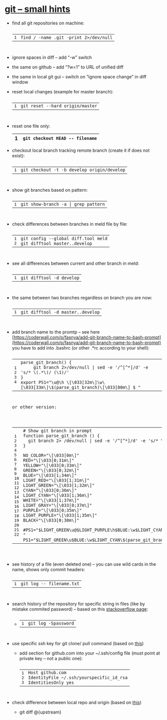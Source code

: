 # [git – small hints](http://linux.freeideas.cz/subdom/linux/git-small-hints/ "Permalink to git – small hints")


* find all git repositories on machine:

  <pre><div><div id="highlighter_614832" class="syntaxhighlighter  plain"><table border="0" cellpadding="0" cellspacing="0"><tbody><tr><td class="gutter"><div class="line number1 index0 alt2">1</div></td><td class="code"><div class="container"><div class="line number1 index0 alt2"><code class="plain plain">find / -name .git -print 2&gt;/dev/null</code></div></div></td></tr></tbody></table></div></div>
  </pre>
* ignore spaces in diff – add “-w” switch
* the same on github – add “?w=1” to URL of unified diff
* the same in local git gui – switch on “ignore space change” in diff window
* reset local changes (example for master branch):

  <pre><div><div id="highlighter_279862" class="syntaxhighlighter  plain"><table border="0" cellpadding="0" cellspacing="0"><tbody><tr><td class="gutter"><div class="line number1 index0 alt2">1</div></td><td class="code"><div class="container"><div class="line number1 index0 alt2"><code class="plain plain">git reset --hard origin/master</code></div></div></td></tr></tbody></table></div></div>
  </pre>
* reset one file only:

  | 1 | `git checkout HEAD -- filename` |
  | - | --------------------------------- |
* checkout local branch tracking remote branch (create it if does not exist):

  <pre><div><div id="highlighter_239749" class="syntaxhighlighter  plain"><table border="0" cellpadding="0" cellspacing="0"><tbody><tr><td class="gutter"><div class="line number1 index0 alt2">1</div></td><td class="code"><div class="container"><div class="line number1 index0 alt2"><code class="plain plain">git checkout -t -b develop origin/develop</code></div></div></td></tr></tbody></table></div></div>
  </pre>
* show git branches based on pattern:

  <pre><div><div id="highlighter_199901" class="syntaxhighlighter  plain"><table border="0" cellpadding="0" cellspacing="0"><tbody><tr><td class="gutter"><div class="line number1 index0 alt2">1</div></td><td class="code"><div class="container"><div class="line number1 index0 alt2"><code class="plain plain">git show-branch -a | grep pattern</code></div></div></td></tr></tbody></table></div></div>
  </pre>
* check differences between branches in meld file by file:

  <pre><div><div id="highlighter_676841" class="syntaxhighlighter  plain"><table border="0" cellpadding="0" cellspacing="0"><tbody><tr><td class="gutter"><div class="line number1 index0 alt2">1</div><div class="line number2 index1 alt1">2</div></td><td class="code"><div class="container"><div class="line number1 index0 alt2"><code class="plain plain">git config --global diff.tool meld</code></div><div class="line number2 index1 alt1"><code class="plain plain">git difftool master..develop</code></div></div></td></tr></tbody></table></div></div>
  </pre>
* see all differences between current and other branch in meld:

  <pre><div><div id="highlighter_350216" class="syntaxhighlighter  plain"><table border="0" cellpadding="0" cellspacing="0"><tbody><tr><td class="gutter"><div class="line number1 index0 alt2">1</div></td><td class="code"><div class="container"><div class="line number1 index0 alt2"><code class="plain plain">git difftool -d develop</code></div></div></td></tr></tbody></table></div></div>
  </pre>
* the same between two branches regardless on branch you are now:

  <pre><div><div id="highlighter_616683" class="syntaxhighlighter  plain"><table border="0" cellpadding="0" cellspacing="0"><tbody><tr><td class="gutter"><div class="line number1 index0 alt2">1</div></td><td class="code"><div class="container"><div class="line number1 index0 alt2"><code class="plain plain">git difftool -d master..develop</code></div></div></td></tr></tbody></table></div></div>
  </pre>
* add branch name to the promtp – see here [https://coderwall.com/p/fasnya/add-git-branch-name-to-bash-prompt](https://coderwall.com/p/fasnya/add-git-branch-name-to-bash-prompt)
  you have to add into .bashrc (or other .*rc according to your shell):

  <pre><div><div id="highlighter_777250" class="syntaxhighlighter  plain"><table border="0" cellpadding="0" cellspacing="0"><tbody><tr><td class="gutter"><div class="line number1 index0 alt2">1</div><div class="line number2 index1 alt1">2</div><div class="line number3 index2 alt2">3</div><div class="line number4 index3 alt1">4</div></td><td class="code"><div class="container"><div class="line number1 index0 alt2"><code class="plain plain">parse_git_branch() {</code></div><div class="line number2 index1 alt1"><code class="plain spaces">     </code><code class="plain plain">git branch 2&gt;/dev/null | sed -e '/^[^*]/d' -e 's/* \(.*\)/ (\1)/'</code></div><div class="line number3 index2 alt2"><code class="plain plain">}</code></div><div class="line number4 index3 alt1"><code class="plain plain">export PS1="\u@\h \[\033[32m\]\w\[\033[33m\]\$(parse_git_branch)\[\033[00m\] $ "</code></div></div></td></tr></tbody></table></div></div>
  <p>or other version:</p>
  <pre><div><div id="highlighter_585938" class="syntaxhighlighter  plain"><table border="0" cellpadding="0" cellspacing="0"><tbody><tr><td class="gutter"><div class="line number1 index0 alt2">1</div><div class="line number2 index1 alt1">2</div><div class="line number3 index2 alt2">3</div><div class="line number4 index3 alt1">4</div><div class="line number5 index4 alt2">5</div><div class="line number6 index5 alt1">6</div><div class="line number7 index6 alt2">7</div><div class="line number8 index7 alt1">8</div><div class="line number9 index8 alt2">9</div><div class="line number10 index9 alt1">10</div><div class="line number11 index10 alt2">11</div><div class="line number12 index11 alt1">12</div><div class="line number13 index12 alt2">13</div><div class="line number14 index13 alt1">14</div><div class="line number15 index14 alt2">15</div><div class="line number16 index15 alt1">16</div><div class="line number17 index16 alt2">17</div><div class="line number18 index17 alt1">18</div><div class="line number19 index18 alt2">19</div><div class="line number20 index19 alt1">20</div><div class="line number21 index20 alt2">21</div><div class="line number22 index21 alt1">22</div></td><td class="code"><div class="container"><div class="line number1 index0 alt2"><code class="plain plain"># Show git branch in prompt</code></div><div class="line number2 index1 alt1"><code class="plain plain">function parse_git_branch () {</code></div><div class="line number3 index2 alt2"><code class="plain spaces">  </code><code class="plain plain">git branch 2&gt; /dev/null | sed -e '/^[^*]/d' -e 's/* \(.*\)/ (\1)/'</code></div><div class="line number4 index3 alt1"><code class="plain plain">}</code></div><div class="line number5 index4 alt2"> </div><div class="line number6 index5 alt1"><code class="plain plain">NO_COLOR="\[\033[0m\]"</code></div><div class="line number7 index6 alt2"><code class="plain plain">RED="\[\033[0;31m\]"</code></div><div class="line number8 index7 alt1"><code class="plain plain">YELLOW="\[\033[0;33m\]"</code></div><div class="line number9 index8 alt2"><code class="plain plain">GREEN="\[\033[0;32m\]"</code></div><div class="line number10 index9 alt1"><code class="plain plain">BLUE="\[\033[1;34m\]"</code></div><div class="line number11 index10 alt2"><code class="plain plain">LIGHT_RED="\[\033[1;31m\]"</code></div><div class="line number12 index11 alt1"><code class="plain plain">LIGHT_GREEN="\[\033[1;32m\]"</code></div><div class="line number13 index12 alt2"><code class="plain plain">CYAN="\[\033[0;36m\]"</code></div><div class="line number14 index13 alt1"><code class="plain plain">LIGHT_CYAN="\[\033[1;36m\]"</code></div><div class="line number15 index14 alt2"><code class="plain plain">WHITE="\[\033[1;37m\]"</code></div><div class="line number16 index15 alt1"><code class="plain plain">LIGHT_GRAY="\[\033[0;37m\]"</code></div><div class="line number17 index16 alt2"><code class="plain plain">PURPLE="\[\033[0;35m\]"</code></div><div class="line number18 index17 alt1"><code class="plain plain">LIGHT_PURPLE="\[\033[1;35m\]"</code></div><div class="line number19 index18 alt2"><code class="plain plain">BLACK="\[\033[0;30m\]"</code></div><div class="line number20 index19 alt1"> </div><div class="line number21 index20 alt2"><code class="plain plain">#PS1="$LIGHT_GREEN\u@$LIGHT_PURPLE\h$BLUE:\w$LIGHT_CYAN\$(parse_git_branch)$WHITE\$ "</code></div><div class="line number22 index21 alt1"><code class="plain plain">PS1="$LIGHT_GREEN\u$BLUE:\w$LIGHT_CYAN\$(parse_git_branch)$WHITE\$ "</code></div></div></td></tr></tbody></table></div></div>
  </pre></pre>
* see history of a file (even deleted one) – you can use wild cards in the name, shows only commit headers:

  <pre><div><div id="highlighter_229999" class="syntaxhighlighter  plain"><table border="0" cellpadding="0" cellspacing="0"><tbody><tr><td class="gutter"><div class="line number1 index0 alt2">1</div></td><td class="code"><div class="container"><div class="line number1 index0 alt2"><code class="plain plain">git log -- filename.txt</code></div></div></td></tr></tbody></table></div></div>
  </pre>
* search history of the repository for specific string in files (like by mistake commited password) – based on this [stackoverflow page](https://stackoverflow.com/questions/4468361/search-all-of-git-history-for-a-string):

  * <pre><div><div id="highlighter_287434" class="syntaxhighlighter  plain"><table border="0" cellpadding="0" cellspacing="0"><tbody><tr><td class="gutter"><div class="line number1 index0 alt2">1</div></td><td class="code"><div class="container"><div class="line number1 index0 alt2"><code class="plain plain">git log -Spassword</code></div></div></td></tr></tbody></table></div></div>
    </pre>
* use specific ssh key for git clone/ pull command (based on [this](https://stackoverflow.com/questions/4565700/specify-private-ssh-key-to-use-when-executing-shell-command-with-or-without-ruby))

  * add section for github.com into your ~/.ssh/config file (must point at private key – not a public one):
    <pre><div><div id="highlighter_324271" class="syntaxhighlighter  plain"><table border="0" cellpadding="0" cellspacing="0"><tbody><tr><td class="gutter"><div class="line number1 index0 alt2">1</div><div class="line number2 index1 alt1">2</div><div class="line number3 index2 alt2">3</div></td><td class="code"><div class="container"><div class="line number1 index0 alt2"><code class="plain plain">Host github.com</code></div><div class="line number2 index1 alt1"><code class="plain plain">IdentityFile ~/.ssh/yourspecific_id_rsa</code></div><div class="line number3 index2 alt2"><code class="plain plain">IdentitiesOnly yes</code></div></div></td></tr></tbody></table></div></div>
    </pre>
* check difference between local repo and origin (based on [this](https://stackoverflow.com/questions/21101572/git-diff-between-file-in-local-repo-and-origin/21101689))

  * git diff @{upstream}
